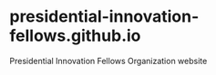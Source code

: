 presidential-innovation-fellows.github.io
================================

Presidential Innovation Fellows Organization website

